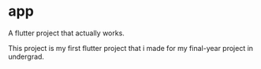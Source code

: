 # app

A flutter project that actually works.


This project is my first flutter project that i made for my final-year project in undergrad.

